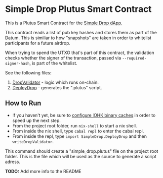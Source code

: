 # Simple Drop Plutus Smart Contract

This is a Plutus Smart Contract for the [Simple Drop dApp.](https://github.com/wowica/simple_drop)

This contract reads a list of pub key hashes and stores them as part of the Datum. This is similiar to how "snapshots" are taken in order to whitelist participants for a future airdrop.

When trying to spend the UTXO that's part of this contract, the validation checks whether the signer of the transaction, passed via `--required-signer-hash`, is part of the whitelist.

See the following files:

1. [DropValidator](src/SimpleDrop/DropValidator.hs) - logic which runs on-chain.  
2. [DeployDrop](src/SimpleDrop/DeployDrop.hs) - generates the ".plutus" script.


## How to Run

* If you haven't yet, be sure to [configure IOHK binary caches](https://github.com/input-output-hk/plutus-apps#iohk-binary-cache) in order to speed up the next step.
* From the project root folder, run `nix-shell` to start a nix shell.
* From inside the nix shell, type `cabal repl` to enter the cabal repl.
* From inside the repl, type `import SimpleDrop.DeployDrop` and then `writeDropValidator`.

This command should create a "simple_drop.plutus" file on the project root folder. 
This is the file which will be used as the source to generate a script adress.

**TODO:** Add more info to the README